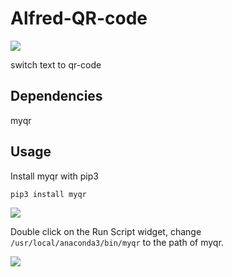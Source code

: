 # Alfred-QR-code

![](https://github.com/WoodwindHu/Alfred-QR-code/preview.png)

switch text to qr-code

## Dependencies
myqr

## Usage

Install myqr with pip3

```shell 
pip3 install myqr
```



![](https://github.com/WoodwindHu/Alfred-QR-code/usage1.png)

Double click on the Run Script widget, change `/usr/local/anaconda3/bin/myqr` to the path of myqr. 

![](https://github.com/WoodwindHu/Alfred-QR-code/usage2.png)